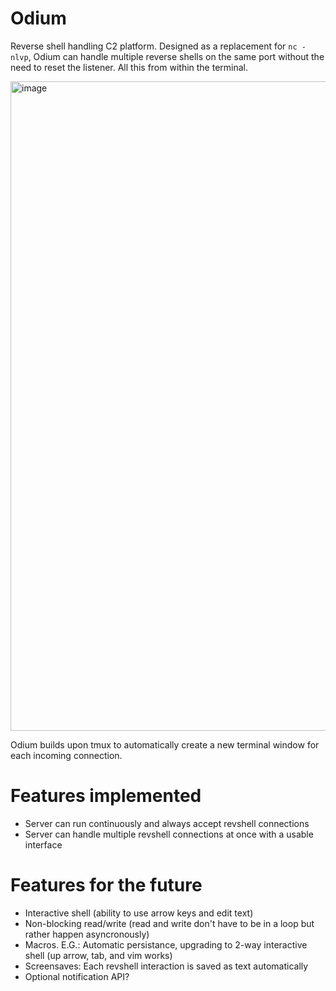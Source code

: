 # Odium
Reverse shell handling C2 platform.
Designed as a replacement for `nc -nlvp`, Odium can handle multiple reverse shells on the same port without the need to reset the listener. All this from within the terminal.

<img width="1607" height="1039" alt="image" src="https://github.com/user-attachments/assets/82f777d4-2bad-481e-ba72-0b0bda4c21cd" />

Odium builds upon tmux to automatically create a new terminal window for each incoming connection.

# Features implemented
- Server can run continuously and always accept revshell connections
- Server can handle multiple revshell connections at once with a usable interface


# Features for the future
- Interactive shell (ability to use arrow keys and edit text)
- Non-blocking read/write (read and write don't have to be in a loop but rather happen asyncronously)
- Macros. E.G.: Automatic persistance, upgrading to 2-way interactive shell (up arrow, tab, and vim works)
- Screensaves: Each revshell interaction is saved as text automatically
- Optional notification API?
